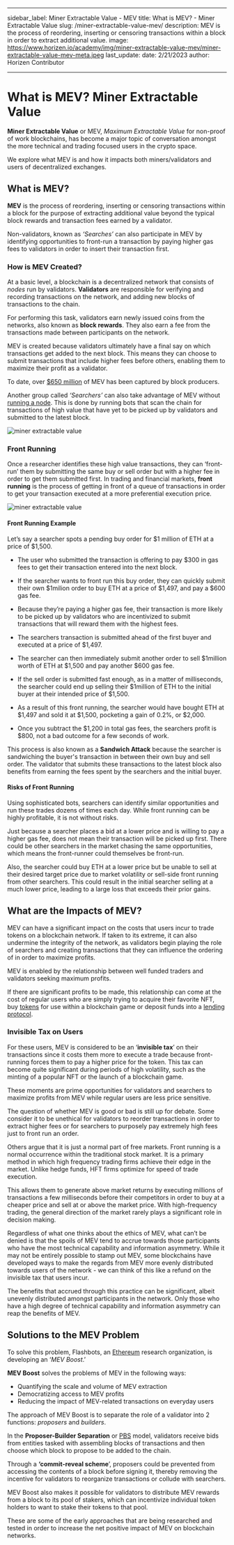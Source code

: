 ﻿---

sidebar_label: Miner Extractable Value - MEV
title: What is MEV? - Miner Extractable Value
slug: /miner-extractable-value-mev/
description: MEV is the process of reordering, inserting or censoring transactions within a block in order to extract additional value.
image: https://www.horizen.io/academy/img/miner-extractable-value-mev/miner-extractable-value-mev-meta.jpeg
last_update:
  date: 2/21/2023
  author: Horizen Contributor

---

# What is MEV? Miner Extractable Value

**Miner Extractable Value** or MEV, _Maximum Extractable Value_ for non-proof of work blockchains, has become a major topic of conversation amongst the more technical and trading focused users in the crypto space. 

We explore what MEV is and how it impacts both miners/validators and users of decentralized exchanges. 

## What is MEV?

**MEV** is the process of reordering, inserting or censoring transactions within a block for the purpose of extracting additional value beyond the typical block rewards and transaction fees earned by a validator.

Non-validators, known as _‘Searches’_ can also participate in MEV by identifying opportunities to front-run a transaction by paying higher gas fees to validators in order to insert their transaction first. 

### How is MEV Created? 

At a basic level, a blockchain is a decentralized network that consists of _nodes_ run by validators. **Validators** are responsible for verifying and recording transactions on the network, and adding new blocks of transactions to the chain.

For performing this task, validators earn newly issued coins from the networks, also known as **block rewards**. They also earn a fee from the transactions made between participants on the network.

MEV is created because validators ultimately have a final say on which transactions get added to the next block. This means they can choose to submit transactions that include higher fees before others, enabling them to maximize their profit as a validator.

To date, over [$650 million](https://cointelegraph.com/news/new-oracle-system-to-help-dapps-retrieve-millions-lost-to-mev) of MEV has been captured by block producers. 

Another group called _‘Searchers’_ can also take advantage of MEV without [running a node](architecture/blockchain-nodes.md). This is done by running bots that scan the chain for transactions of high value that have yet to be picked up by validators and submitted to the latest block. 

![miner extractable value](/img/miner-extractable-value-mev/miner-extractable-value.jpeg)

### Front Running

Once a researcher identifies these high value transactions, they can ‘front-run’ them by submitting the same buy or sell order but with a higher fee in order to get them submitted first. In trading and financial markets, **front running** is the process of getting in front of a queue of transactions in order to get your transaction executed at a more preferential execution price.

![miner extractable value](/img/miner-extractable-value-mev/ZBF_graphic_frontrunning.jpg)

#### Front Running Example

Let’s say a searcher spots a pending buy order for $1 million of ETH at a price of $1,500.

- The user who submitted the transaction is offering to pay $300 in gas fees to get their transaction entered into the next block. 

- If the searcher wants to front run this buy order, they can quickly submit their own $1milion order to buy ETH at a price of $1,497, and pay a $600 gas fee. 

- Because they’re paying a higher gas fee, their transaction is more likely to be picked up by validators who are incentivized to submit transactions that will reward them with the highest fees. 

- The searchers transaction is submitted ahead of the first buyer and executed at a price of $1,497. 

- The searcher can then immediately submit another order to sell $1million worth of ETH at $1,500 and pay another $600 gas fee. 

- If the sell order is submitted fast enough, as in a matter of milliseconds, the searcher could end up selling their $1million of ETH to the initial buyer at their intended price of $1,500. 

- As a result of this front running, the searcher would have bought ETH at $1,497 and sold it at $1,500, pocketing a gain of 0.2%, or $2,000. 

- Once you subtract the $1,200 in total gas fees, the searchers profit is $800, not a bad outcome for a few seconds of work.

This process is also known as a **Sandwich Attack** because the searcher is sandwiching the buyer's transaction in between their own buy and sell order. The validator that submits these transactions to the latest block also benefits from earning the fees spent by the searchers and the initial buyer. 

#### Risks of Front Running

Using sophisticated bots, searchers can identify similar opportunities and run these trades dozens of times each day. While front running can be highly profitable, it is not without risks. 

Just because a searcher places a bid at a lower price and is willing to pay a higher gas fee, does not mean their transaction will be picked up first. There could be other searchers in the market chasing the same opportunities, which means the front-runner could themselves be front-run. 

Also, the searcher could buy ETH at a lower price but be unable to sell at their desired target price due to market volatility or sell-side front running from other searchers. This could result in the initial searcher selling at a much lower price, leading to a large loss that exceeds their prior gains. 

## What are the Impacts of MEV? 

MEV can have a significant impact on the costs that users incur to trade tokens on a blockchain network. If taken to its extreme, it can also undermine the integrity of the network, as validators begin playing the role of searchers and creating transactions that they can influence the ordering of in order to maximize profits. 

MEV is enabled by the relationship between well funded traders and validators seeking maximum profits. 

If there are significant profits to be made, this relationship can come at the cost of regular users who are simply trying to acquire their favorite NFT, buy [tokens](tokenomics/what-is-a-token.md) for use within a blockchain game or deposit funds into a [lending protocol](defi/crypto-lending.md).

### Invisible Tax on Users

For these users, MEV is considered to be an ‘**invisible tax**’ on their transactions since it costs them more to execute a trade because front-running forces them to pay a higher price for the token. This tax can become quite significant during periods of high volatility, such as the minting of a popular NFT or the launch of a blockchain game. 

These moments are prime opportunities for validators and searchers to maximize profits from MEV while regular users are less price sensitive. 

The question of whether MEV is good or bad is still up for debate. Some consider it to be unethical for validators to reorder transactions in order to extract higher fees or for searchers to purposely pay extremely high fees just to front run an order. 

Others argue that it is just a normal part of free markets. Front running is a normal occurrence within the traditional stock market. It is a primary method in which high frequency trading firms achieve their edge in the market. Unlike hedge funds, HFT firms optimize for speed of trade execution. 

This allows them to generate above market returns by executing millions of transactions a few milliseconds before their competitors in order to buy at a cheaper price and sell at or above the market price. With high-frequency trading, the general direction of the market rarely plays a significant role in decision making. 

Regardless of what one thinks about the ethics of MEV, what can’t be denied is that the spoils of MEV tend to accrue towards those participants who have the most technical capability and information asymmetry. While it may not be entirely possible to stamp out MEV, some blockchains have developed ways to make the regards from MEV more evenly distributed towards users of the network - we can think of this like a refund on the invisible tax that users incur.

The benefits that accrued through this practice can be significant, albeit unevenly distributed amongst participants in the network. Only those who have a high degree of technical capability and information asymmetry can reap the benefits of MEV. 

## Solutions to the MEV Problem

To solve this problem, Flashbots, an [Ethereum](cryptocurrency/ethereum-glossary.md) research organization, is developing an ‘_MEV Boost_.’

**MEV Boost** solves the problems of MEV in the following ways:

* Quantifying the scale and volume of MEV extraction
* Democratizing access to MEV profits 
* Reducing the impact of MEV-related transactions on everyday users

The approach of MEV Boost is to separate the role of a validator into 2 functions: *proposers* and *builders*. 

In the **Proposer-Builder Separation** or [PBS](https://www.alchemy.com/overviews/mev-boost) model, validators receive bids from entities tasked with assembling blocks of transactions and then choose which block to propose to be added to the chain. 

Through a **‘commit-reveal scheme**’, proposers could be prevented from accessing the contents of a block before signing it, thereby removing the incentive for validators to reorganize transactions or collude with searchers. 

MEV Boost also makes it possible for validators to distribute MEV rewards from a block to its pool of stakers, which can incentivize individual token holders to want to stake their tokens to that pool.

These are some of the early approaches that are being researched and tested in order to increase the net positive impact of MEV on blockchain networks. 

